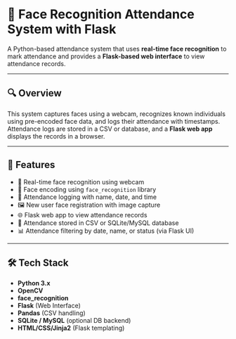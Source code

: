 # 👤 Face Recognition Attendance System with Flask

A Python-based attendance system that uses **real-time face recognition** to mark attendance and provides a **Flask-based web interface** to view attendance records.

---

## 🔍 Overview

This system captures faces using a webcam, recognizes known individuals using pre-encoded face data, and logs their attendance with timestamps. Attendance logs are stored in a CSV or database, and a **Flask web app** displays the records in a browser.

---

## 🚀 Features

- 🎥 Real-time face recognition using webcam
- 🧠 Face encoding using `face_recognition` library
- 📝 Attendance logging with name, date, and time
- 🖼️ New user face registration with image capture
- 🌐 Flask web app to view attendance records
- 💾 Attendance stored in CSV or SQLite/MySQL database
- 📊 Attendance filtering by date, name, or status (via Flask UI)

---

## 🛠️ Tech Stack

- **Python 3.x**
- **OpenCV**
- **face_recognition**
- **Flask** (Web Interface)
- **Pandas** (CSV handling)
- **SQLite / MySQL** (optional DB backend)
- **HTML/CSS/Jinja2** (Flask templating)
